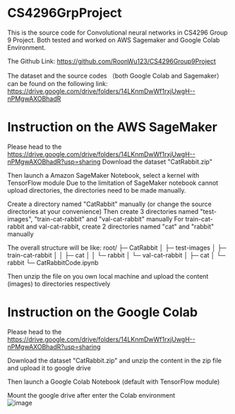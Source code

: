 # CS4296GrpProject

This is the source code for Convolutional neural networks in CS4296 Group 9 Project. Both tested and worked on AWS Sagemaker and Google Colab Environment.

The Github Link: 
https://github.com/RoonWu123/CS4296Group9Project

The dataset and the source codes （both Google Colab and Sagemaker） can be found on the following link: 
https://drive.google.com/drive/folders/14LKnmDwWf1rxjUwgH--nPMgwAXOBhadR

# Instruction on the AWS SageMaker

Please head to the https://drive.google.com/drive/folders/14LKnmDwWf1rxjUwgH--nPMgwAXOBhadR?usp=sharing
Download the dataset "CatRabbit.zip"

Then launch a Amazon SageMaker Notebook, select a kernel with TensorFlow module
Due to the limitation of SageMaker notebook cannot upload directories, the directories need to be made manually.

Create a directory named "CatRabbit" manually (or change the source directories at your convenience)
Then create 3 directories named "test-images", "train-cat-rabbit" and "val-cat-rabbit" manually
For train-cat-rabbit and val-cat-rabbit, create 2 directories named "cat" and "rabbit" manually

The overall structure will be like:
root/
├─ CatRabbit
│  ├─ test-images
│  ├─ train-cat-rabbit
│  │     ├─ cat
│  │     └─ rabbit
│  └─ val-cat-rabbit
│        ├─ cat
│        └─ rabbit
└─ CatRabbitCode.ipynb


Then unzip the file on you own local machine and upload the content (images) to directories respectively

# Instruction on the Google Colab

Please head to the https://drive.google.com/drive/folders/14LKnmDwWf1rxjUwgH--nPMgwAXOBhadR?usp=sharing

Download the dataset "CatRabbit.zip" and unzip the content in the zip file and upload it to google drive

Then launch a Google Colab Notebook (default with TensorFlow module)

Mount the google drive after enter the Colab environment<br>
![image](https://user-images.githubusercontent.com/79595031/164977802-7c5186cb-897a-4f8e-a449-cf74ce587447.png)

